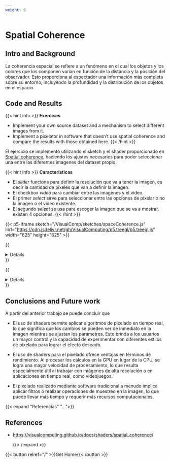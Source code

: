 ```yaml
---
weight: 6
---
```


# Spatial Coherence

## Intro and Background

La coherencia espacial se refiere a un fenómeno en el cual los objetos y los colores que los componen varían en función de la distancia y la posición del observador. Esto proporciona al espectador una información más completa sobre su entorno, incluyendo la profundidad y la distribución de los objetos en el espacio.

## Code and Results

{{< hint info >}}
**Exercises** </br>
- Implement your own source dataset and a mechanism to select different images from it.
- Implement a pixelator in software that doesn’t use spatial coherence and compare the results with those obtained here.
{{< /hint >}}

El ejercicio se implementó utilizando el sketch y el shader proporcionado en [Spatial coherence](https://visualcomputing.github.io/docs/shaders/spatial_coherence/), haciendo los ajustes necesarios para poder seleccionar una entre las diferentes imagenes del dataset propio.

{{< hint info >}}
**Características** </br>
- El *slider* funciona para definir la resolución que va a tener la imagen, es decir la cantidad de pixeles que van a definir la imagen.
- El checkbox *video* para cambiar entre las imagenes y el video.
- El primer *select* sirve para seleccionar entre las opciones de pixelar o no la imagen o el video existente.
- El segundo *select* se usa para escoger la imagen que se va a mostrar, existen 4 opciones.
{{< /hint >}}

{{< p5-iframe sketch="/VisualComp/sketches/spaceCoherence.js" lib1="https://cdn.jsdelivr.net/gh/VisualComputing/p5.treegl/p5.treegl.js" width="625" height="625" >}}

{{<details Code>}}
{{<highlight js>}}
let image_src;
let video_src;
let mosaic;
let resolution;
let video_on;
let mode;
let photoSelect;
let photoA;

function preload() {
photoA = int(random(1, 5));
image_src = loadImage(`/VisualComp/sketches/assets/spacePhotos/photo${photoA}.jpg`);
video_src = createVideo(['/VisualComp/sketches/assets/mapache.webm']);
video_src.hide();
mosaic = readShader('/VisualComp/sketches/shaders/spaceCoherence/spaceCoherence.frag',
        { varyings: Tree.texcoords2 });
}

function setup() {
createCanvas(600, 600, WEBGL);
textureMode(NORMAL);
noStroke();
shader(mosaic);
resolution = createSlider(1, 100, 30, 1);
resolution.position(10, 10);
resolution.style('width', '80px');
resolution.input(() => mosaic.setUniform('resolution', resolution.value()));
mosaic.setUniform('resolution', resolution.value());
photoSelect = createSelect();
photoSelect.position(100, 30);
photoSelect.option('Photo1');
photoSelect.option('Photo2');
photoSelect.option('Photo3');
photoSelect.option('Photo4');
photoSelect.selected(`Photo${photoA}`)
photoSelect.changed(() => {
    if (photoSelect.value() == 'Photo1'){
    image_src = loadImage(`/VisualComp/sketches/assets/spacePhotos/photo1.jpg`);
    mosaic.setUniform('source', image_src);
    }
    else if (photoSelect.value() == 'Photo2'){
    image_src = loadImage(`/VisualComp/sketches/assets/spacePhotos/photo2.jpg`);
    mosaic.setUniform('source', image_src);
    }
    else if (photoSelect.value() == 'Photo3'){
    image_src = loadImage(`/VisualComp/sketches/assets/spacePhotos/photo3.jpg`);
    mosaic.setUniform('source', image_src);
    }
    else if (photoSelect.value() == 'Photo4'){
    image_src = loadImage(`/VisualComp/sketches/assets/spacePhotos/photo4.jpg`);
    mosaic.setUniform('source', image_src);
    }
});
video_on = createCheckbox('video', false);
video_on.style('color', 'white');
video_on.changed(() => {
    if (video_on.checked()) {
    mosaic.setUniform('source', video_src);
    photoSelect.hide();
    video_src.loop();
    } else {
    mosaic.setUniform('source', image_src);
    photoSelect.show();
    video_src.pause();
    }
});
mosaic.setUniform('source', image_src);
video_on.position(10, 30);
mode = createSelect();
mode.position(100, 10);
mode.option('original');
mode.option('pixelator');
mode.selected('pixelator');
mode.changed(() => {
    mosaic.setUniform('original', mode.value() === 'original');
    mode.value() === 'original' ? resolution.hide() : resolution.show();
});
}

function draw() {
beginShape();
vertex(-1, -1, 0, 0, 1);
vertex(1, -1, 0, 1, 1);
vertex(1, 1, 0, 1, 0);
vertex(-1, 1, 0, 0, 0);
endShape();
}
{{</highlight>}}
{{</details>}}

{{<details Shader-spaceCoherence.frag>}}
{{<highlight js>}}
precision mediump float;

// source (image or video) is sent by the sketch
uniform sampler2D source;
// displays original
uniform bool original;
// target horizontal & vertical resolution
uniform float resolution;

// texture space normalized interpolated texture coordinates
// should have same name and type as in vertex shader
varying vec2 texcoords2; // (defined in [0..1] ∈ R)

void main() {
if (original) {
    gl_FragColor = texture2D(source, texcoords2);
}
else {
    // define stepCoord to sample the texture source as a 3-step process:
    // i. define stepCoord as a texcoords2 remapping in [0.0, resolution] ∈ R
    vec2 stepCoord = texcoords2 * resolution;
    // ii. remap stepCoord to [0.0, resolution] ∈ Z
    // see: https://thebookofshaders.com/glossary/?search=floor
    stepCoord = floor(stepCoord);
    // iii. remap stepCoord to [0.0, 1.0] ∈ R
    stepCoord = stepCoord / vec2(resolution);
    // source texel
    gl_FragColor = texture2D(source, stepCoord);
    // ✨ source texels may be used to compute image palette lookup keys,
    // such as in video & photographic mosaics or ascii art visualizations.
}
}
{{</highlight>}}
{{</details>}}

## Conclusions and Future work

A partir del anterior trabajo se puede concluir que

- El uso de shaders permite aplicar algoritmos de pixelado en tiempo real, lo que significa que los cambios se pueden ver de inmediato en la imagen mientras se ajustan los parámetros. Esto brinda a los usuarios un mayor control y la capacidad de experimentar con diferentes estilos de pixelado para lograr el efecto deseado.

- El uso de shaders para el pixelado ofrece ventajas en términos de rendimiento. Al procesar los cálculos en la GPU en lugar de la CPU, se logra una mayor velocidad de procesamiento, lo que resulta especialmente útil al trabajar con imágenes de alta resolución o en aplicaciones en tiempo real, como videojuegos.

- El pixelado realizado mediante software tradicional a menudo implica aplicar filtros o realizar operaciones de muestreo en la imagen, lo que puede llevar más tiempo y requerir más recursos computacionales.

{{< expand "Referencias" "...">}}

## References

- https://visualcomputing.github.io/docs/shaders/spatial_coherence/

  {{< /expand >}}

{{< button relref="/" >}}Get Home{{< /button >}}